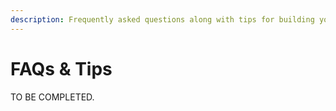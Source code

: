 ```yaml
---
description: Frequently asked questions along with tips for building your wheel.
---
```


# FAQs & Tips

TO BE COMPLETED.
